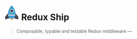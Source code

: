 # ![Logo](https://raw.githubusercontent.com/clarus/icons/master/rocket-48.png) Redux Ship
> Composable, typable and testable Redux middleware —
